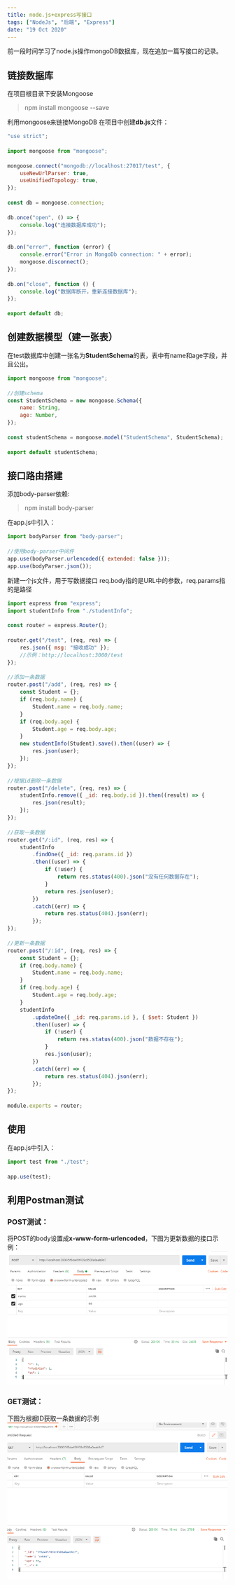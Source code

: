 ```yaml
---
title: node.js+express写接口
tags: ["NodeJs", "后端", "Express"]
date: "19 Oct 2020"
---
```


前一段时间学习了node.js操作mongoDB数据库，现在追加一篇写接口的记录。

<!-- more -->

## 链接数据库

在项目根目录下安装Mongoose

> npm install mongoose --save

利用mongoose来链接MongoDB 在项目中创建**db.js**文件：

```js
"use strict";

import mongoose from "mongoose";

mongoose.connect("mongodb://localhost:27017/test", {
	useNewUrlParser: true,
	useUnifiedTopology: true,
});

const db = mongoose.connection;

db.once("open", () => {
	console.log("连接数据库成功");
});

db.on("error", function (error) {
	console.error("Error in MongoDb connection: " + error);
	mongoose.disconnect();
});

db.on("close", function () {
	console.log("数据库断开，重新连接数据库");
});

export default db;
```

## 创建数据模型（建一张表）

在test数据库中创建一张名为**StudentSchema**的表，表中有name和age字段，并且公出。

```js
import mongoose from "mongoose";

//创建schema
const StudentSchema = new mongoose.Schema({
	name: String,
	age: Number,
});

const studentSchema = mongoose.model("StudentSchema", StudentSchema);

export default studentSchema;
```

## 接口路由搭建

添加body-parser依赖:

> npm install body-parser

在app.js中引入：

```js
import bodyParser from "body-parser";

//使用body-parser中间件
app.use(bodyParser.urlencoded({ extended: false }));
app.use(bodyParser.json());
```

新建一个js文件，用于写数据接口 req.body指的是URL中的参数，req.params指的是路径

```js
import express from "express";
import studentInfo from "./studentInfo";

const router = express.Router();

router.get("/test", (req, res) => {
	res.json({ msg: "接收成功" });
	//示例：http://localhost:3000/test
});

//添加一条数据
router.post("/add", (req, res) => {
	const Student = {};
	if (req.body.name) {
		Student.name = req.body.name;
	}
	if (req.body.age) {
		Student.age = req.body.age;
	}
	new studentInfo(Student).save().then((user) => {
		res.json(user);
	});
});

//根据id删除一条数据
router.post("/delete", (req, res) => {
	studentInfo.remove({ _id: req.body.id }).then((result) => {
		res.json(result);
	});
});

//获取一条数据
router.get("/:id", (req, res) => {
	studentInfo
		.findOne({ _id: req.params.id })
		.then((user) => {
			if (!user) {
				return res.status(400).json("没有任何数据存在");
			}
			return res.json(user);
		})
		.catch((err) => {
			return res.status(404).json(err);
		});
});

//更新一条数据
router.post("/:id", (req, res) => {
	const Student = {};
	if (req.body.name) {
		Student.name = req.body.name;
	}
	if (req.body.age) {
		Student.age = req.body.age;
	}
	studentInfo
		.updateOne({ _id: req.params.id }, { $set: Student })
		.then((user) => {
			if (!user) {
				return res.status(400).json("数据不存在");
			}
			res.json(user);
		})
		.catch((err) => {
			return res.status(404).json(err);
		});
});

module.exports = router;
```

## 使用

在app.js中引入：

```js
import test from "./test";

app.use(test);
```

## 利用Postman测试

### POST测试：

将POST的body设置成**x-www-form-urlencoded**，下图为更新数据的接口示例： ![更新数据](./postman_updata.png)

### GET测试：

下图为根据ID获取一条数据的示例
![](./postman_get.png)
